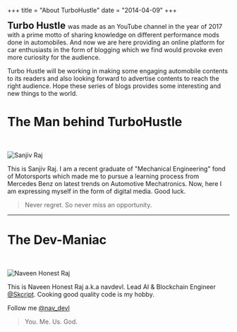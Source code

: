 +++
title = "About TurboHustle"
date = "2014-04-09"
+++

<b style="font-size:1.5em;">Turbo Hustle </b> was made as an YouTube channel in the year of 2017 with a prime motto of sharing knowledge on different performance mods done in automobiles. And now we are here providing an online platform for car enthusiasts in the form of blogging which we find would provoke even more curiosity for the audience. 

Turbo Hustle will be working in making some engaging automobile contents to its readers and also looking forward to advertise contents to reach the right audience. Hope these series of blogs provides some interesting and new things to the world.


# The Man behind TurboHustle
<br>

![Sanjiv Raj](/img/main/sanjiv_raj.jpg)

This is Sanjiv Raj. I am a recent graduate of "Mechanical Engineering" fond of Motorsports which made me to pursue a learning process from Mercedes Benz on latest trends on Automotive Mechatronics. Now, here I am expressing myself in the form of digital media. Good luck.

> Never regret. So never miss an opportunity.

<hr>

# The Dev-Maniac
<br>

![Naveen Honest Raj](/img/main/naveen_honest_raj.jpg)

This is Naveen Honest Raj a.k.a navdevl. Lead AI & Blockchain Engineer [@Skcript](https://www.skcript.com). Cooking good quality code is my hobby. 

Follow me [@nav_devl](https://twitter.com/nav_devl)

> You. Me. Us. God.
